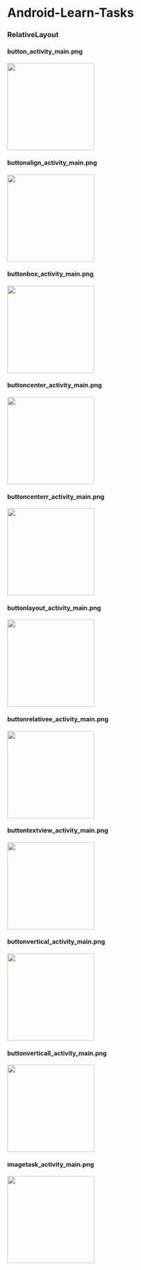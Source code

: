 # Android-Learn-Tasks
<h3>RelativeLayout</h3>

<h4>button_activity_main.png</h4>
<img src="screenshot/button_activity_main.png" width=200 ,height=200 />

<h4>buttonalign_activity_main.png</h4>
<img src="screenshot/buttonalign_activity_main.png" width=200 ,height=200 />

<h4>buttonbox_activity_main.png</h4>
<img src="screenshot/buttonbox_activity_main.png" width=200 ,height=200 />

<h4>buttoncenter_activity_main.png</h4>
<img src="screenshot/buttoncenter_activity_main.png" width=200 ,height=200 />

<h4>buttoncenterr_activity_main.png</h4>
<img src="screenshot/buttoncenterr_activity_main.png" width=200 ,height=200 />

<h4>buttonlayout_activity_main.png</h4>
<img src="screenshot/buttonlayout_activity_main.png" width=200 ,height=200 />

<h4>buttonrelativee_activity_main.png</h4>
<img src="screenshot/buttonrelativee_activity_main.png" width=200 ,height=200 />

<h4>buttontextview_activity_main.png</h4>
<img src="screenshot/buttontextview_activity_main.png" width=200 ,height=200 />

<h4>buttonvertical_activity_main.png</h4>
<img src="screenshot/buttonvertical_activity_main.png" width=200 ,height=200 />

<h4>buttonverticall_activity_main.png</h4>
<img src="screenshot/buttonverticall_activity_main.png" width=200 ,height=200 />

<h4>imagetask_activity_main.png</h4>
<img src="screenshot/imagetask_activity_main.png" width=200 ,height=200 />

